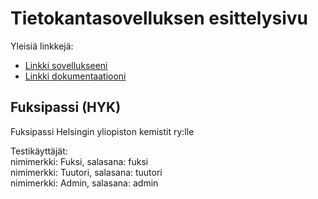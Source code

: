 # Tietokantasovelluksen esittelysivu

Yleisiä linkkejä:

* [Linkki sovellukseeni](http://miiaramo.users.cs.helsinki.fi/fuksipassi)
* [Linkki dokumentaatiooni](https://www.github.com)

## Fuksipassi (HYK)

Fuksipassi Helsingin yliopiston kemistit ry:lle

Testikäyttäjät:<br>
nimimerkki: Fuksi, salasana: fuksi<br>
nimimerkki: Tuutori, salasana: tuutori<br>
nimimerkki: Admin, salasana: admin
